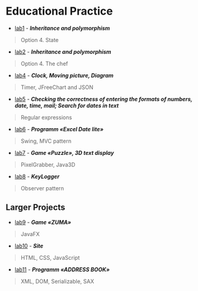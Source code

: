 # Educational Practice

+ [lab1](https://github.com/liub0v/BSU-labs/tree/master/Practice/lab1) -  ***Inheritance and polymorphism***

> Option 4. State

+ [lab2](https://github.com/liub0v/BSU-labs/tree/master/Practice/lab2) - ***Inheritance and polymorphism***

> Option 4. The chef

+ [lab4](https://github.com/liub0v/BSU-labs/tree/master/Practice/lab4) - ***Clock, Moving picture, Diagram***

> Timer, JFreeChart and JSON

+ [lab5](https://github.com/liub0v/BSU-labs/tree/master/Practice/lab5) - ***Checking the correctness of entering the formats of numbers, date, time, mail;
  Search for dates in text***

> Regular expressions

+ [lab6](https://github.com/liub0v/BSU-labs/tree/master/Practice/lab6%20(Excel)) - ***Programm «Excel Date lite»***

> Swing, MVC pattern

+ [lab7](https://github.com/liub0v/BSU-labs/tree/master/Practice/lab7) - ***Game «*Puzzle*», 3D text display***

> PixelGrabber, Java3D

+ [lab8](https://github.com/liub0v/BSU-labs/tree/master/Practice/lab8) - ***KeyLogger***

>  Observer pattern

## Larger Projects

+ [lab9](https://github.com/liub0v/BSU-labs/tree/master/Practice/lab9%20(Zuma)) - ***Game «*ZUMA*»***

> JavaFX

+ [lab10](https://github.com/liub0v/BSU-labs/tree/master/Practice/lab10) - ***Site***

> HTML, CSS, JavaScript

+ [lab11](https://github.com/liub0v/BSU-labs/tree/master/Practice/lab11%20(AddressBook)) - ***Programm «*ADDRESS BOOK*»***

> XML, DOM, Serializable, SAX

